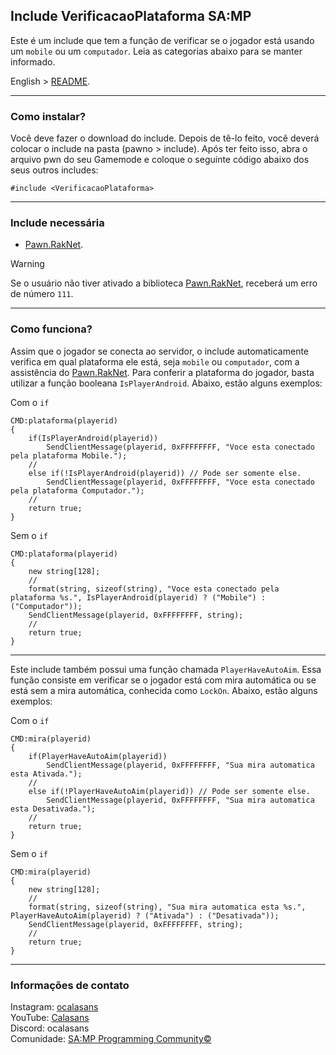 ## Include VerificacaoPlataforma SA:MP

Este é um include que tem a função de verificar se o jogador está usando um `mobile` ou um `computador`. Leia as categorias abaixo para se manter informado.

English > [README](https://github.com/ocalasans/Verificacao-Plataforma/blob/main/README.eng.md).

-----------------------

### Como instalar?

Você deve fazer o download do include. Depois de tê-lo feito, você deverá colocar o include na pasta (pawno > include). Após ter feito isso, abra o arquivo pwn do seu Gamemode e coloque o seguinte código abaixo dos seus outros includes:
```pawn
#include <VerificacaoPlataforma>
```

-----------------------

### Include necessária

* [Pawn.RakNet](https://github.com/katursis/Pawn.RakNet).

> [!WARNING]
> Se o usuário não tiver ativado a biblioteca [Pawn.RakNet](https://github.com/katursis/Pawn.RakNet), receberá um erro de número `111`.

-----------------------

### Como funciona?

Assim que o jogador se conecta ao servidor, o include automaticamente verifica em qual plataforma ele está, seja `mobile` ou `computador`, com a assistência do [Pawn.RakNet](https://github.com/katursis/Pawn.RakNet). Para conferir a plataforma do jogador, basta utilizar a função booleana `IsPlayerAndroid`. Abaixo, estão alguns exemplos:

Com o `if`
```pawn
CMD:plataforma(playerid)
{
    if(IsPlayerAndroid(playerid))
        SendClientMessage(playerid, 0xFFFFFFFF, "Voce esta conectado pela plataforma Mobile.");
    //
    else if(!IsPlayerAndroid(playerid)) // Pode ser somente else.
        SendClientMessage(playerid, 0xFFFFFFFF, "Voce esta conectado pela plataforma Computador.");
    //
    return true;
}
```

Sem o `if`
```pawn
CMD:plataforma(playerid)
{
    new string[128];
    //
    format(string, sizeof(string), "Voce esta conectado pela plataforma %s.", IsPlayerAndroid(playerid) ? ("Mobile") : ("Computador"));
    SendClientMessage(playerid, 0xFFFFFFFF, string);
    //
    return true;
}
```

-----------------------

Este include também possui uma função chamada `PlayerHaveAutoAim`. Essa função consiste em verificar se o jogador está com mira automática ou se está sem a mira automática, conhecida como `LockOn`. Abaixo, estão alguns exemplos:

Com o `if`
```pawn
CMD:mira(playerid)
{
    if(PlayerHaveAutoAim(playerid))
        SendClientMessage(playerid, 0xFFFFFFFF, "Sua mira automatica esta Ativada.");
    //
    else if(!PlayerHaveAutoAim(playerid)) // Pode ser somente else.
        SendClientMessage(playerid, 0xFFFFFFFF, "Sua mira automatica esta Desativada.");
    //
    return true;
}
```

Sem o `if`
```pawn
CMD:mira(playerid)
{
    new string[128];
    //
    format(string, sizeof(string), "Sua mira automatica esta %s.", PlayerHaveAutoAim(playerid) ? ("Ativada") : ("Desativada"));
    SendClientMessage(playerid, 0xFFFFFFFF, string);
    //
    return true;
}
```

-----------------------

### Informações de contato

Instagram: [ocalasans](https://instagram.com/ocalasans)   
YouTube: [Calasans](https://www.youtube.com/@ocalasans)   
Discord: ocalasans   
Comunidade: [SA:MP Programming Community©](https://abre.ai/samp-spc)
